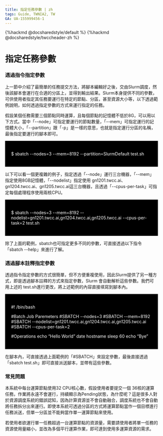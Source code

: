 ```yaml
---
title: 指定任務參數 | zh
tags: Guide, TWNIA2, TW
GA: UA-155999456-1
---
```


{%hackmd @docsharedstyle/default %}
{%hackmd @docsharedstyle/twccheader-zh %}

# 指定任務參數

### 透過指令指定參數

上一節中介紹了最簡單的任務提交方法，將腳本編輯好之後，交由Slurm調度，然後該腳本會運行在合適的分區上，並得到輸出結果。Slurm本身提供不同的參數，可供使用者指定其任務要運行在特定的節點、分區，甚至資源大小等，以下透過範例說明，如何透過指定參數的方式來運行指定的任務。

假設某個任務需要三個節點同時運算，且每個節點的記憶體不低於8G，可以用以下方式。當中「--node」可指定要運行的節點數量，「--mem」可指定運行的記憶體大小，「--partition」跟「-p」是一樣的意思，也就是指定運行分區的名稱，最後指定要運行的腳本即可。

<div style="background-color:black;color:white;padding:20px;">

$ sbatch --nodes=3 --mem=8192 --partition=SlurmDefault test.sh

</div>


以下可以看一個更複雜的例子，指定透過「--node」運行三台機器，「--mem」指定使用8GB記憶體，「--nodelist」指定使用 gn1201.twcc.ai、gn1204.twcc.ai、gn1205.twcc.ai這三台機器，且透過「--cpus-per-task」可指定每個處理程序使用兩核CPU。

<div style="background-color:black;color:white;padding:20px;">

$ sbatch --nodes=3 --mem=8192 --nodelist=gn1201.twcc.ai,gn1204.twcc.ai,gn1205.twcc.ai --cpus-per-task=2 test.sh

</div>

除了上面的範例，sbatch也可指定更多不同的參數，可直接透過以下指令「sbatch --help」來進行了解。


### 透過腳本註釋指定參數

透過指令指定參數的方式很簡單，但不方便重複使用，因此Slurm提供了另一種方式，即是透過腳本註釋的方式來指定參數，Slurm 會自動解析這些參數。我們可用上述的 test.sh進行更改，將上述範例的內容直接填寫到腳本內。

<div style="background-color:black;color:white;padding:20px;">

#! /bin/bash

#Batch Job Paremeters
#SBATCH --nodes=3 
#SBATCH --mem=8192
#SBATCH --nodelist=gn1201.twcc.ai,gn1204.twcc.ai,gn1205.twcc.ai
#SBATCH --cpus-per-task=2

#Operations
echo “Hello World”
date
hostname
sleep 60
echo “Bye”

</div>


在腳本內，可直接透過上面範例的「#SBATCH」來設定參數，最後直接透過「sbatch test.sh」即可直接派送腳本，並帶有這些參數。

### 常見問題

本系統中每台運算節點使用32 CPU核心數，假設使用者要提交一個 36核的運算任務，作業將永遠不會運行，持續顯示為Pending狀態，為什麼呢？這是很多人對於資源調度系統的錯誤認知，因為計算資源並不會自動融合，調度系統也不會自動將任務拆分出來運行。即使本系統可透過分區的方式將運算節點當作一個目標進行任務派送，但單一分區並不能夠當作單一運算節點來使用。

若使用者欲運行單一任務超過一台運算節點的資源量，需要請使用者將單一任務的資源使用量縮小，並改為多個平行運算作業，即可達到使用多運算資源的需求。

